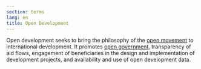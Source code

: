 ```yaml
---
section: terms
lang: en
title: Open Development
---
```


Open development seeks to bring the philosophy of the [open movement](../open-movement/) to international development. It promotes [open government](../open-government/), transparency of aid flows, engagement of beneficiaries in the design and implementation of development projects, and availability and use of open development data.
